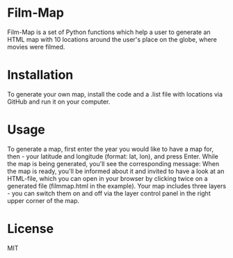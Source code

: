 # Film-Map
Film-Map is a set of Python functions which help a user to generate an HTML map with 10 locations around the user's place on the globe, where movies were filmed.
# Installation
To generate your own map, install the code and a .list file with locations via GitHub and run it on your computer.
# Usage
To generate a map, first enter the year you would like to have a map for, then - your latitude and longitude (format: lat, lon), and press Enter.
While the map is being generated, you'll see the corresponding message:
When the map is ready, you'll be informed about it and invited to have a look at an HTML-file, which you can open in your browser by clicking twice on a generated file (filmmap.html in the example).
Your map includes three layers - you can switch them on and off via the layer control panel in the right upper corner of the map.
# License
MIT
